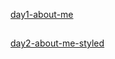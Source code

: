 [day1-about-me](https://rohanmangalxb.github.io/Intern/day1-about-me)

##

[day2-about-me-styled](https://rohanmangalxb.github.io/Intern/day2-about-me-styled)

##

